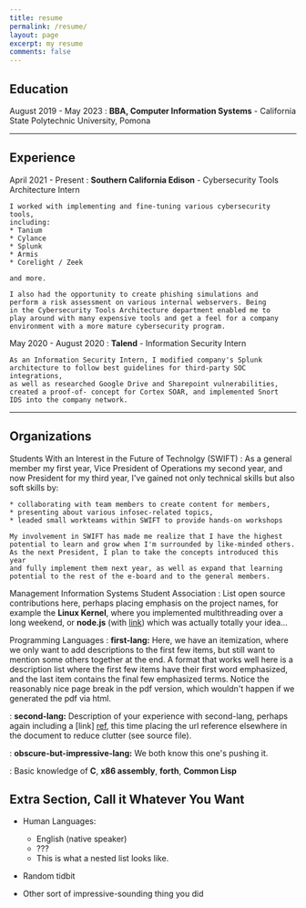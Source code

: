 ```yaml
---
title: resume
permalink: /resume/
layout: page
excerpt: my resume
comments: false
---
```


Education
---------

August 2019 - May 2023
:   **BBA, Computer Information Systems** - California State Polytechnic University, Pomona

<hr>

Experience
----------

April 2021 - Present
:   **Southern California Edison** - Cybersecurity Tools Architecture Intern

    I worked with implementing and fine-tuning various cybersecurity tools,
    including:
    * Tanium
    * Cylance
    * Splunk
    * Armis
    * Corelight / Zeek

    and more.
    
    I also had the opportunity to create phishing simulations and 
    perform a risk assessment on various internal webservers. Being
    in the Cybersecurity Tools Architecture department enabled me to
    play around with many expensive tools and get a feel for a company
    environment with a more mature cybersecurity program.

May 2020 - August 2020
:   **Talend** - Information Security Intern

    As an Information Security Intern, I modified company's Splunk
    architecture to follow best guidelines for third-party SOC integrations,
    as well as researched Google Drive and Sharepoint vulnerabilities,
    created a proof-of- concept for Cortex SOAR, and implemented Snort
    IDS into the company network. 

<hr>

Organizations
--------------------

Students With an Interest in the Future of Technolgy (SWIFT)
:   As a general member my first year, Vice President of Operations my
    second year, and now President for my third year, I've gained
    not only technical skills but also soft skills by:

    * collaborating with team members to create content for members,
    * presenting about various infosec-related topics,
    * leaded small workteams within SWIFT to provide hands-on workshops

    My involvement in SWIFT has made me realize that I have the highest
    potential to learn and grow when I'm surrounded by like-minded others.
    As the next President, I plan to take the concepts introduced this year
    and fully implement them next year, as well as expand that learning
    potential to the rest of the e-board and to the general members.

Management Information Systems Student Association
:   List open source contributions here, perhaps placing emphasis on
    the project names, for example the **Linux Kernel**, where you
    implemented multithreading over a long weekend, or **node.js**
    (with [link](http://nodejs.org)) which was actually totally
    your idea...

Programming Languages
:   **first-lang:** Here, we have an itemization, where we only want
    to add descriptions to the first few items, but still want to
    mention some others together at the end. A format that works well
    here is a description list where the first few items have their
    first word emphasized, and the last item contains the final few
    emphasized terms. Notice the reasonably nice page break in the pdf
    version, which wouldn't happen if we generated the pdf via html.

:   **second-lang:** Description of your experience with second-lang,
    perhaps again including a [link] [ref], this time placing the url
    reference elsewhere in the document to reduce clutter (see source
    file). 

:   **obscure-but-impressive-lang:** We both know this one's pushing
    it.

:   Basic knowledge of **C**, **x86 assembly**, **forth**, **Common Lisp**

[ref]: https://github.com/githubuser/superlongprojectname

Extra Section, Call it Whatever You Want
----------------------------------------

* Human Languages:

     * English (native speaker)
     * ???
     * This is what a nested list looks like.

* Random tidbit

* Other sort of impressive-sounding thing you did